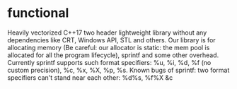 # functional
 Heavily vectorized C++17 two header lightweight library without any dependencies like CRT, Windows API, STL and others. Our library is for allocating memory (Be careful: our allocator is static: the mem pool is allocated for all the program lifecycle), sprintf and some other overhead. Currently sprintf supports such format specifiers: %u, %i, %d, %f (no custom precision), %c, %x, %X, %p, %s. Known bugs of sprintf: two format specifiers can't stand near each other: %d%s, %f%X &c
